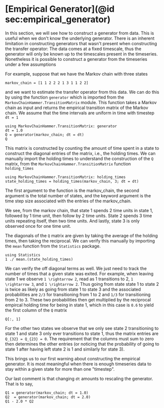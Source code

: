 # [Empirical Generator](@id sec:empirical_generator)

In this section, we will see how to construct a generator from data. This is useful when we don't know the underlying generator. There is an inherent limitation in constructing generators that wasn't present when constructing the transfer operator: The data comes at a fixed timescale, thus the generator will only be known up to the timescales present in the timeseries. Nonetheless it is possible to construct a generator from the timeseries under a few assumptions

For example, suppose that we have the Markov chain with three states

```@example datadriven2
markov_chain = [1 1 2 2 2 1 3 1 1 2 2]
```

and we want to estimate the transfer operator from this data. We can do this by using the function `generator` which is imported from the `MarkovChainHammer.TransitionMatrix` module. This function takes a Markov chain as input and returns the empirical transition matrix of the Markov chain. We assume that the time intervals are uniform in time with timestep ``dt = 1``

```@example datadriven2
using MarkovChainHammer.TransitionMatrix: generator
dt = 1.0
Q = generator(markov_chain; dt = dt)
Q
```

This matrix is constructed by counting the amount of time spent in a state to construct the diagonal entries of the matrix, i.e., the holding times. We can manually import the holding times to understand the construction of the ``Q`` matrix, from the `MarkovChainHammer.TransitionMatrix` function `holding_times`

```@example datadriven2 
using MarkovChainHammer.TransitionMatrix: holding_times
state_holding_times = holding_times(markov_chain, 3; dt = dt)
```
The first argument to the function is the markov_chain, the second argument is the total number of states, and the keyword argument is the time step size associated with the entries of the markov_chain.

We see, from the markov chain, that state 1 spends 2 time units in state 1, followed by 1 time unit, then follow by 2 time units. State 2 spends 3 time units repeating itself, then two time units. And lastly, state 3 is only observed once for one time unit.

The diagonals of the ``Q`` matrix are given by taking the average of the holding times, then taking the reciprocal. We can verify this manually by importing the `mean` function from the `Statistics` package.

```@example datadriven2 
using Statistics
1 ./ mean.(state_holding_times)
```

We can verify the off diagonal terms as well. We just need to track the number of times that a given state was exited. For example, when leaving state 1 we observe ``1 \rightarrow 2``, read as 1 transitions to 2, ``1 \rightarrow 3``, and ``1 \rightarrow 2``. Thus going from state state 1 to state 2 is twice as likely as going from state 1 to state 3 and the associated probabilities are ``2/3`` for transitioning from 1 to 2 and ``1/3`` for transitioning from 2 to 3. These two probabilities then get multiplied by the reciprocal empircal holding time for being in state 1, which in this case is ``0.6`` to yield the first column of the ``Q`` matrix 

```@example datadriven2 
Q[:, 1]
```

For the other two states we observe that we only see state 2 transitioning to state 1 and state 3 only ever transitions to state 1, thus the matrix entries are ``Q_{32} = Q_{23} = 0``. The requirement that the columns must sum to zero then determines the other entries (or noticing that the probability of going to state 1 after having left state 2 is 1 and similarly for state 3).

This brings us to our first warning about constructing the empirical generator. It is most meaningful when there is enough timeseries data to stay within a given state for more than one "timestep". 

Our last comment is that changing ``dt`` amounts to rescaling the generator. That is to say, 

```@example datadriven2 
Q1 = generator(markov_chain; dt = 1.0)
Q2  = generator(markov_chain; dt = 2.0)
Q1 - 2.0 * Q2 
```